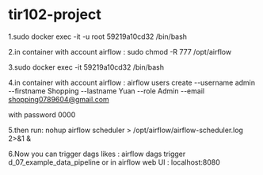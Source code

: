 # tir102-project

1.sudo docker exec -it -u root 59219a10cd32 /bin/bash

2.in container with account airflow : 
sudo chmod -R 777 /opt/airflow

3.sudo docker exec -it 59219a10cd32 /bin/bash

4.in container with account airflow : 
airflow users create --username admin --firstname Shopping --lastname Yuan --role Admin --email shopping0789604@gmail.com

with password 0000



5.then run:
nohup airflow scheduler > /opt/airflow/airflow-scheduler.log 2>&1 &

6.Now you can trigger dags likes :
airflow dags trigger d_07_example_data_pipeline
or in airflow web UI : localhost:8080

